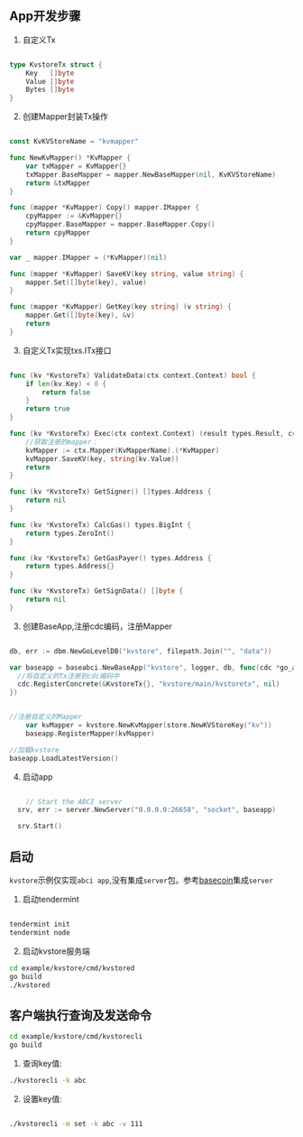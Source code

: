 
## App开发步骤


1. 自定义Tx

```go

type KvstoreTx struct {
	Key   []byte
	Value []byte
	Bytes []byte
}

```

2. 创建Mapper封装Tx操作

```go

const KvKVStoreName = "kvmapper"

func NewKvMapper() *KvMapper {
	var txMapper = KvMapper{}
	txMapper.BaseMapper = mapper.NewBaseMapper(nil, KvKVStoreName)
	return &txMapper
}

func (mapper *KvMapper) Copy() mapper.IMapper {
	cpyMapper := &KvMapper{}
	cpyMapper.BaseMapper = mapper.BaseMapper.Copy()
	return cpyMapper
}

var _ mapper.IMapper = (*KvMapper)(nil)

func (mapper *KvMapper) SaveKV(key string, value string) {
	mapper.Set([]byte(key), value)
}

func (mapper *KvMapper) GetKey(key string) (v string) {
	mapper.Get([]byte(key), &v)
	return
}

```


3. 自定义Tx实现txs.ITx接口

```go

func (kv *KvstoreTx) ValidateData(ctx context.Context) bool {
	if len(kv.Key) < 0 {
		return false
	}
	return true
}

func (kv *KvstoreTx) Exec(ctx context.Context) (result types.Result, crossTxQcps *txs.TxQcp) {
	//获取注册的mapper：
	kvMapper := ctx.Mapper(KvMapperName).(*KvMapper)
	kvMapper.SaveKV(key, string(kv.Value))
	return
}

func (kv *KvstoreTx) GetSigner() []types.Address {
	return nil
}

func (kv *KvstoreTx) CalcGas() types.BigInt {
	return types.ZeroInt()
}

func (kv *KvstoreTx) GetGasPayer() types.Address {
	return types.Address{}
}

func (kv *KvstoreTx) GetSignData() []byte {
	return nil
}

```


3. 创建BaseApp,注册cdc编码，注册Mapper

```go

db, err := dbm.NewGoLevelDB("kvstore", filepath.Join("", "data"))

var baseapp = baseabci.NewBaseApp("kvstore", logger, db, func(cdc *go_amino.Codec){
  //将自定义的Tx注册到cdc编码中
  cdc.RegisterConcrete(&KvstoreTx{}, "kvstore/main/kvstoretx", nil)
})


//注册自定义的Mapper
	var kvMapper = kvstore.NewKvMapper(store.NewKVStoreKey("kv"))
	baseapp.RegisterMapper(kvMapper)

//加载kvstore
baseapp.LoadLatestVersion()

```




4. 启动app

```go

	// Start the ABCI server
  srv, err := server.NewServer("0.0.0.0:26658", "socket", baseapp)

  srv.Start()

```


## 启动

`kvstore`示例仅实现`abci app`,没有集成`server`包。参考[basecoin](../basecoin/README.md)集成`server`

1. 启动tendermint

```sh

tendermint init
tendermint node
```

2. 启动kvstore服务端

```sh
cd example/kvstore/cmd/kvstored
go build
./kvstored
```

## 客户端执行查询及发送命令

```sh
cd example/kvstore/cmd/kvstorecli
go build
```

1. 查询key值:

```sh
./kvstorecli -k abc

```

2. 设置key值:

```sh

./kvstorecli -m set -k abc -v 111

```


